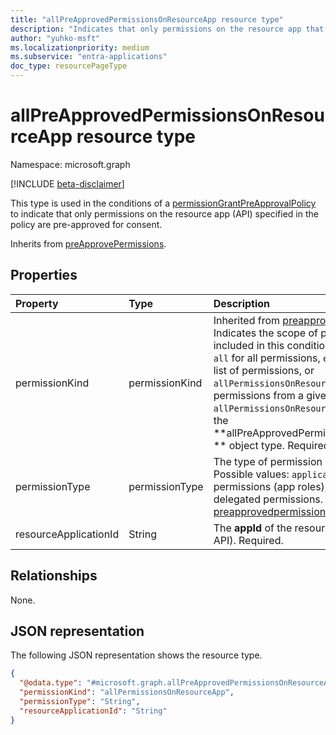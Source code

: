 ```yaml
---
title: "allPreApprovedPermissionsOnResourceApp resource type"
description: "Indicates that only permissions on the resource app that is specified in the permissionGrantPreApprovalPolicy are pre-approved for consent."
author: "yuhko-msft"
ms.localizationpriority: medium
ms.subservice: "entra-applications"
doc_type: resourcePageType
---
```


# allPreApprovedPermissionsOnResourceApp resource type

Namespace: microsoft.graph

[!INCLUDE [beta-disclaimer](../../includes/beta-disclaimer.md)]

This type is used in the conditions of a [permissionGrantPreApprovalPolicy](permissiongrantpreapprovalpolicy.md) to indicate that only permissions on the resource app (API) specified in the policy are pre-approved for consent.

Inherits from [preApprovePermissions](../resources/preapprovedpermissions.md).

## Properties
|Property|Type|Description|
|:---|:---|:---|
|permissionKind|permissionKind| Inherited from [preapprovedpermissions](../resources/preapprovedpermissions.md). Indicates the scope of permissions that are included in this condition set. Possible values: `all` for all permissions, `enumerated` for a given list of permissions, or `allPermissionsOnResourceApp` for all permissions from a given API. Only `allPermissionsOnResourceApp` is supported for the **allPreApprovedPermissionsOnResourceApp ** object type. Required.|
|permissionType|permissionType|The type of permission being granted. Possible values: `application` for application permissions (app roles), or `delegated` for delegated permissions. Inherited from [preapprovedpermissions](../resources/preapprovedpermissions.md). Required.|
|resourceApplicationId|String|The **appId** of the resource application (the API). Required.|

## Relationships
None.

## JSON representation
The following JSON representation shows the resource type.
<!-- {
  "blockType": "resource",
  "@odata.type": "microsoft.graph.allPreApprovedPermissionsOnResourceApp"
}
-->
``` json
{
  "@odata.type": "#microsoft.graph.allPreApprovedPermissionsOnResourceApp",
  "permissionKind": "allPermissionsOnResourceApp",
  "permissionType": "String",
  "resourceApplicationId": "String"
}
```
